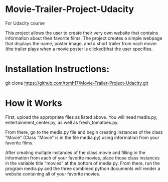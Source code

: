 # Movie-Trailer-Project-Udacity
For Udacity course

This project allows the user to create their very own website that contains information about their favorite films. The project creates 
a simple webpage that displays the name, poster image, and a short trailer from each movie (the trailer plays when a movie poster is 
clicked)that the user specifies. 

# Installation Instructions:

git clone https://github.com/tomh17/Movie-Trailer-Project-Udacity.git

# How it Works

First, upload the appropriate files as listed above. You will need media.py, entertainment_center.py, as well as fresh_tomatoes.py.

From there, go to the media.py file and begin creating instances of the class "Movie" (Class "Movie" is in the file media.py) using 
information from your favorite films. 

After creating multiple instances of the class movie and filling in the information from each of your favorite movies, place those 
class instances in the variable title "movies" at the bottom of media.py. From there, run the program media.py and the three combined python 
documents will render a website containing all of your favorite movies. 


